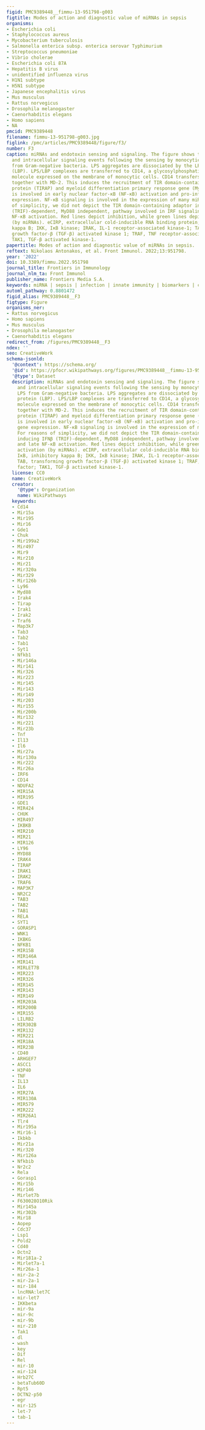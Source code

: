 ```yaml
---
figid: PMC9389448__fimmu-13-951798-g003
figtitle: Modes of action and diagnostic value of miRNAs in sepsis
organisms:
- Escherichia coli
- Staphylococcus aureus
- Mycobacterium tuberculosis
- Salmonella enterica subsp. enterica serovar Typhimurium
- Streptococcus pneumoniae
- Vibrio cholerae
- Escherichia coli 87A
- Hepatitis B virus
- unidentified influenza virus
- H1N1 subtype
- H5N1 subtype
- Japanese encephalitis virus
- Mus musculus
- Rattus norvegicus
- Drosophila melanogaster
- Caenorhabditis elegans
- Homo sapiens
- NA
pmcid: PMC9389448
filename: fimmu-13-951798-g003.jpg
figlink: /pmc/articles/PMC9389448/figure/f3/
number: F3
caption: miRNAs and endotoxin sensing and signaling. The figure shows the recognition
  and intracellular signaling events following the sensing by monocytic cells of LPS
  from Gram-negative bacteria. LPS aggregates are dissociated by the LPS-binding protein
  (LBP). LPS/LBP complexes are transferred to CD14, a glycosylphosphatidylinositol-anchored
  molecule expressed on the membrane of monocytic cells. CD14 transfers LPS to TLR4
  together with MD-2. This induces the recruitment of TIR domain-containing adaptor
  protein (TIRAP) and myeloid differentiation primary response gene (MyD88). MyD88
  is involved in early nuclear factor-κB (NF-κB) activation and pro-inflammatory gene
  expression. NF-κB signaling is involved in the expression of many miRNAs. For reasons
  of simplicity, we did not depict the TIR domain-containing adaptor inducing IFNβ
  (TRIF)-dependent, MyD88 independent, pathway involved in IRF signaling and late
  NF-κB activation. Red lines depict inhibition, while green lines depict activation
  (by miRNAs). eCIRP, extracellular cold-inducible RNA binding protein; IκB, inhibitory
  kappa B; IKK, IκB kinase; IRAK, IL-1 receptor-associated kinase-1; TAB, transforming
  growth factor-β (TGF-β) activated kinase 1; TRAF, TNF receptor-associated factor;
  TAK1, TGF-β activated kinase-1.
papertitle: Modes of action and diagnostic value of miRNAs in sepsis.
reftext: Nikolaos Antonakos, et al. Front Immunol. 2022;13:951798.
year: '2022'
doi: 10.3389/fimmu.2022.951798
journal_title: Frontiers in Immunology
journal_nlm_ta: Front Immunol
publisher_name: Frontiers Media S.A.
keywords: miRNA | sepsis | infection | innate immunity | biomarkers | critically ill
automl_pathway: 0.8801472
figid_alias: PMC9389448__F3
figtype: Figure
organisms_ner:
- Rattus norvegicus
- Homo sapiens
- Mus musculus
- Drosophila melanogaster
- Caenorhabditis elegans
redirect_from: /figures/PMC9389448__F3
ndex: ''
seo: CreativeWork
schema-jsonld:
  '@context': https://schema.org/
  '@id': https://pfocr.wikipathways.org/figures/PMC9389448__fimmu-13-951798-g003.html
  '@type': Dataset
  description: miRNAs and endotoxin sensing and signaling. The figure shows the recognition
    and intracellular signaling events following the sensing by monocytic cells of
    LPS from Gram-negative bacteria. LPS aggregates are dissociated by the LPS-binding
    protein (LBP). LPS/LBP complexes are transferred to CD14, a glycosylphosphatidylinositol-anchored
    molecule expressed on the membrane of monocytic cells. CD14 transfers LPS to TLR4
    together with MD-2. This induces the recruitment of TIR domain-containing adaptor
    protein (TIRAP) and myeloid differentiation primary response gene (MyD88). MyD88
    is involved in early nuclear factor-κB (NF-κB) activation and pro-inflammatory
    gene expression. NF-κB signaling is involved in the expression of many miRNAs.
    For reasons of simplicity, we did not depict the TIR domain-containing adaptor
    inducing IFNβ (TRIF)-dependent, MyD88 independent, pathway involved in IRF signaling
    and late NF-κB activation. Red lines depict inhibition, while green lines depict
    activation (by miRNAs). eCIRP, extracellular cold-inducible RNA binding protein;
    IκB, inhibitory kappa B; IKK, IκB kinase; IRAK, IL-1 receptor-associated kinase-1;
    TAB, transforming growth factor-β (TGF-β) activated kinase 1; TRAF, TNF receptor-associated
    factor; TAK1, TGF-β activated kinase-1.
  license: CC0
  name: CreativeWork
  creator:
    '@type': Organization
    name: WikiPathways
  keywords:
  - Cd14
  - Mir15a
  - Mir195
  - Mir16
  - Gde1
  - Chuk
  - Mir199a2
  - Mir497
  - Mir9
  - Mir210
  - Mir21
  - Mir320a
  - Mir329
  - Mir126b
  - Ly96
  - Myd88
  - Irak4
  - Tirap
  - Irak1
  - Irak2
  - Traf6
  - Map3k7
  - Tab3
  - Tab2
  - Tab1
  - Syt1
  - Nfkb1
  - Mir146a
  - Mir141
  - Mir326
  - Mir223
  - Mir145
  - Mir143
  - Mir149
  - Mir203
  - Mir155
  - Mir200b
  - Mir132
  - Mir221
  - Mir23b
  - Tnf
  - Il13
  - Il6
  - Mir27a
  - Mir130a
  - Mir222
  - Mir26a
  - IRF6
  - CD14
  - NDUFA2
  - MIR15A
  - MIR195
  - GDE1
  - MIR424
  - CHUK
  - MIR497
  - IKBKB
  - MIR210
  - MIR21
  - MIR126
  - LY96
  - MYD88
  - IRAK4
  - TIRAP
  - IRAK1
  - IRAK2
  - TRAF6
  - MAP3K7
  - NR2C2
  - TAB3
  - TAB2
  - TAB1
  - RELA
  - SYT1
  - GORASP1
  - WNK1
  - IKBKG
  - NFKB1
  - MIR15B
  - MIR146A
  - MIR141
  - MIRLET7B
  - MIR223
  - MIR326
  - MIR145
  - MIR143
  - MIR149
  - MIR203A
  - MIR200B
  - MIR155
  - LILRB2
  - MIR302B
  - MIR132
  - MIR221
  - MIR18A
  - MIR23B
  - CD40
  - ARHGEF7
  - ASCC1
  - H3P40
  - TNF
  - IL13
  - IL6
  - MIR27A
  - MIR130A
  - MIR579
  - MIR222
  - MIR26A1
  - Tlr4
  - Mir195a
  - Mir16-1
  - Ikbkb
  - Mir21a
  - Mir320
  - Mir126a
  - Nfkbib
  - Nr2c2
  - Rela
  - Gorasp1
  - Mir15b
  - Mir146
  - Mirlet7b
  - F630028O10Rik
  - Mir145a
  - Mir302b
  - Mir18
  - Aopep
  - Cdc37
  - Lsp1
  - Pold2
  - Cd40
  - Dctn2
  - Mir181a-2
  - Mirlet7a-1
  - Mir26a-1
  - mir-2a-2
  - mir-2a-1
  - mir-184
  - lncRNA:let7C
  - mir-let7
  - IKKbeta
  - mir-9a
  - mir-9c
  - mir-9b
  - mir-210
  - Tak1
  - dl
  - wash
  - key
  - Dif
  - Rel
  - mir-10
  - mir-124
  - Hrb27C
  - betaTub60D
  - Rpt5
  - DCTN2-p50
  - egr
  - mir-125
  - let-7
  - tab-1
---
```

